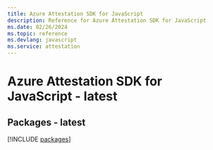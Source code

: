 ```yaml
---
title: Azure Attestation SDK for JavaScript
description: Reference for Azure Attestation SDK for JavaScript
ms.date: 02/26/2024
ms.topic: reference
ms.devlang: javascript
ms.service: attestation
---
```

# Azure Attestation SDK for JavaScript - latest
## Packages - latest
[!INCLUDE [packages](attestation-index.md)]
